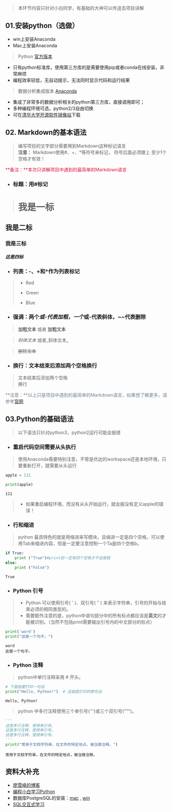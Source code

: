 
> 本环节内容只针对小白同学，有基础的大神可以传送去项目讲解

## 01.安装python（选做）
- win上安装Anaconda
- Mac上安装Anaconda

>Python [官方版本](https://www.python.org/)
- 只有python标准库，使用第三方库的是需要使用pip或者conda在线安装，非常麻烦
- 编程效率较低，无自动提示，无法同时显示代码和运行结果  

>数据分析集成版本 [Anaconda](https://www.anaconda.com/download/)
- 集成了非常多的数据分析相关的python第三方库，直接调用即可；
- 多种编程环境可选，python2/3自由切换
- 可在[清华大学开源软件镜像站](https://mirrors.tuna.tsinghua.edu.cn/anaconda/archive/)下载


## 02. Markdown的基本语法
> 编写项目的文字部分需要用到Markdown这种标记语言  
**注意：** Markdown使用#、+、*等符号来标记， 符号后面必须跟上 至少1个 空格才有效！</u>

<font color=#DC143C	 > **备注：**本次只讲解项目中遇到的最简单的Markdown语言</font>

- ### 标题：用#标记

> # 我是一标
## 我是二标
### 我是三标
##### 这是四标

- ### 列表：-、+和*作为列表标记

> - Red
> * Green
> + Blue

- ### 强调：两个*或-代表加粗，一个*或-代表斜体，~~代表删除

  
> **加粗文本** 或者 __加粗文本__

> *斜体文本*  或者_斜体文本_

> ~~删除文本~~

- ### 换行：文本结束后添加两个空格换行  

> 文本结束后添加两个空格  
换行  

<font color=#708090	 >**注意：**以上只是项目中遇到的最简单的Markdown语言，如果想了解更多，请参考[官网](http://www.markdown.cn/)  </font>

## 03.Python的基础语法
> 以下语法只针对python3，python2运行可能会报错

- ### 重启代码空间需要从头执行
> 使用Anaconda需要特别注意，不管是优达的workspace还是本地环境，只要重新打开，就需要从头运行  


```python
apple = 111
```


```python
print(apple)
```

    111
    

> - 如果重启编程环境，而没有从头开始运行，就会报没有定义apple的错误！

- ### 行和缩进
> python 最具特色的就是用缩进来写模块，且缩进一定是四个空格，可以使用Tab来缩进内容，但是一定要注意控制一个Ta是四个空格b。


```python
if True:
    print ("True")#print前一定有四个空格才不会报错
else:
    print ("False")
```

    True
    

- ### Python 引号
> - Python 可以使用引号( ' )、双引号( " ) 来表示字符串，引号的开始与结束必须的相同类型的。  
> - 需要额外注意的是，python中语句部分中的所有标点都应该是**英文**的才能被识别。（当然不包括print需要输出引号内的中文部分的标点）


```python
print('word')
print("这是一个句子。")
```

    word
    这是一个句子。
    

- ### Python 注释
> python中单行注释采用 # 开头。




```python
# 下面我要打印一句话
print("Hello, Python!")  # 这就是打印的那句话
```

    Hello, Python!
    

> python 中多行注释使用三个单引号(''')或三个双引号(""")。


```python
'''
这是多行注释，使用单引号。
这是多行注释，使用单引号。
这是多行注释，使用单引号。
'''
print("常用于文档字符串，在文件的特定地点，被当做注释。")
```

    常用于文档字符串，在文件的特定地点，被当做注释。
    

## 资料大补充
- [廖雪峰的博客](https://www.liaoxuefeng.com/wiki/0014316089557264a6b348958f449949df42a6d3a2e542c000)  
- [编程小白学习Python](https://www.zhihu.com/pub/book/19550511)
- 数据库PostgreSQL的安装：[mac](http://postgresapp.com/ ) , [win](https://jingyan.baidu.com/article/11c17a2c2de638f447e39d10.html)
- [SQL交互式学习](https://sqlbolt.com/lesson/)
